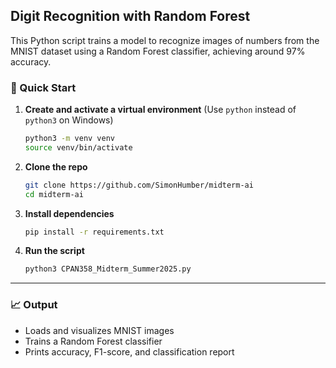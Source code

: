 ## Digit Recognition with Random Forest

This Python script trains a model to recognize images of numbers from the MNIST dataset using a Random Forest classifier, achieving around 97% accuracy.

### 🚀 Quick Start

1. **Create and activate a virtual environment**
   (Use `python` instead of `python3` on Windows)

   ```bash
   python3 -m venv venv
   source venv/bin/activate
   ```

2. **Clone the repo**

   ```bash
   git clone https://github.com/SimonHumber/midterm-ai
   cd midterm-ai
   ```

3. **Install dependencies**

   ```bash
   pip install -r requirements.txt
   ```

4. **Run the script**

   ```bash
   python3 CPAN358_Midterm_Summer2025.py
   ```

---

### 📈 Output

* Loads and visualizes MNIST images
* Trains a Random Forest classifier
* Prints accuracy, F1-score, and classification report
